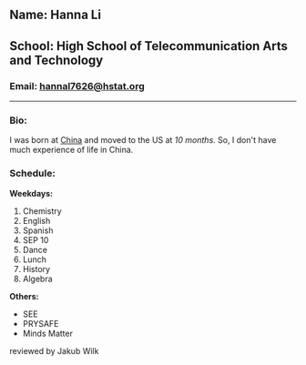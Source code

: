 <!--# about-me-->

## Name: Hanna Li

## School: High School of Telecommunication Arts and Technology

### Email: <u> hannal7626@hstat.org </u>

---

### Bio:
I was born at [China](china.com) and moved to the US at _10 months_. So, I don't have much experience of life in China. 

### Schedule:

**Weekdays:** 
1. Chemistry 
2. English
3. Spanish
4. SEP 10
5. Dance
6. Lunch
7. History
8. Algebra  

**Others:**
* SEE 
* PRYSAFE
* Minds Matter  

reviewed by Jakub Wilk